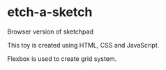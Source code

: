 # etch-a-sketch
Browser version of sketchpad

This toy is created using HTML, CSS and JavaScript.

Flexbox is used to create grid system. 
